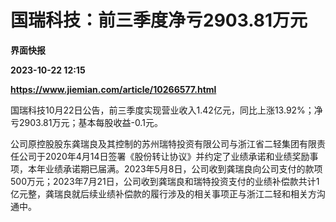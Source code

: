 # 国瑞科技：前三季度净亏2903.81万元
**界面快报**

**2023-10-22 12:15**

**https://www.jiemian.com/article/10266577.html**

国瑞科技10月22日公告，前三季度实现营业收入1.42亿元，同比上涨13.92%；净亏2903.81万元；基本每股收益-0.1元。

公司原控股股东龚瑞良及其控制的苏州瑞特投资有限公司与浙江省二轻集团有限责任公司于2020年4月14日签署《股份转让协议》并约定了业绩承诺和业绩奖励事项，本年业绩承诺期已届满。2023年5月8日，公司收到龚瑞良向公司支付的款项500万元；2023年7月21日，公司收到龚瑞良和瑞特投资支付的业绩补偿款共计1亿元整，龚瑞良就后续业绩补偿款的履行涉及的相关事项正与浙江二轻和相关方沟通中。